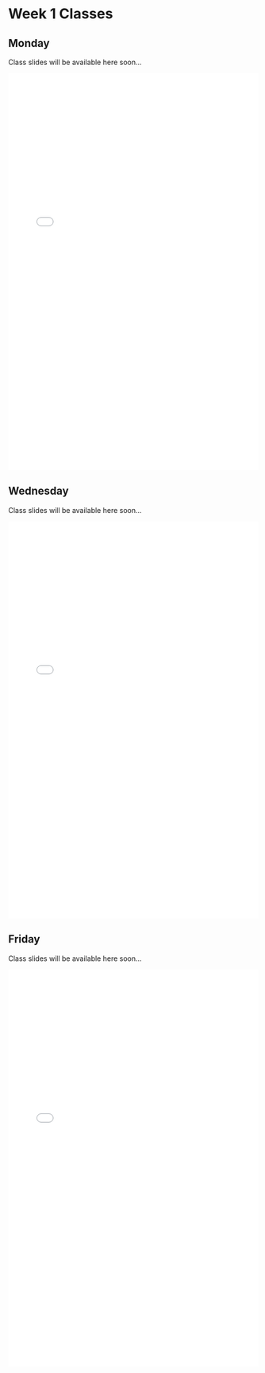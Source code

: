 # Week 1 Classes

## Monday

Class slides will be available here soon...

<iframe src="../../Class02A.pdf" width="100%" height="800px" frameBorder="0"> </iframe>

## Wednesday

Class slides will be available here soon...

<iframe src="../../Class02B.pdf" width="100%" height="800px" frameBorder="0"> </iframe>

## Friday

Class slides will be available here soon...

<iframe src="../../Class02C.pdf" width="100%" height="800px" frameBorder="0"> </iframe>